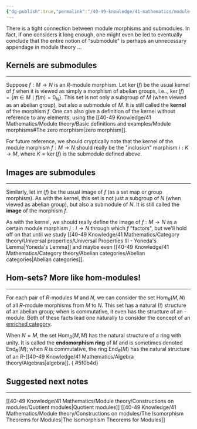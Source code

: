 ```yaml
---
{"dg-publish":true,"permalink":"/40-49-knowledge/41-mathematics/module-theory/basic-definitions-and-examples/module-morphisms-and-submodules/","tags":["module_theory"],"updated":"2025-09-22T12:54:04-07:00"}
---
```


There is a tight connection between module morphisms and submodules. In fact, if one considers it long enough, one might even be led to eventually conclude that the entire notion of "submodule" is perhaps an unnecessary appendage in module theory ...

## Kernels are submodules
---

Suppose $f:M\to N$ is an $R$-module morphism. Let $\operatorname{ker}(f)$ be the usual kernel of $f$ when it is viewed as simply a morphism of abelian groups, i.e.., $\operatorname{ker}(f)=\{m\in M\mid f(m)=0_N\}$. This set is not only a subgroup of $M$ (when viewed as an abelian group), but also a submodule of $M$. It is still called the **kernel** of the morphism $f$. One can also give a definition of the kernel without reference to any elements, using the [[40-49 Knowledge/41 Mathematics/Module theory/Basic definitions and examples/Module morphisms#The zero morphism\|zero morphism]].

For future reference, we should cryptically note that the kernel of the module morphism $f:M\to N$ should really be the "inclusion" morphism $i:K\to M$, where $K=\ker(f)$ is the submodule defined above.

## Images are submodules
---

Similarly, let $\operatorname{im}(f)$ be the usual image of $f$ (as a set map or group morphism). As with the kernel, this set is not just a subgroup of $N$ (when viewed as abelian group), but also a submodule of $N$. It is still called the **image** of the morphism $f$.

As with the kernel, we should really define the image of $f:M\to N$ as a certain module morphism $j:I\to N$ through which $f$ "factors", but we'll hold off on that until we study [[40-49 Knowledge/41 Mathematics/Category theory/Universal properties/Universal Properties III - Yoneda's Lemma\|Yoneda's Lemma]] and maybe even [[40-49 Knowledge/41 Mathematics/Category theory/Abelian categories/Abelian categories\|Abelian categories]].

## Hom-sets? More like hom-modules!
---

For each pair of $R$-modules $M$ and $N$, we can consider the set $\operatorname{Hom}_R(M,N)$ of all $R$-module morphisms from $M$ to $N$. This set has a natural (!) structure of an abelian group; when  is commutative, it even has the structure of an -module. Both of these facts lead one naturally to consider the concept of an [enriched category](https://en.wikipedia.org/wiki/Enriched_category).

When $N=M$, the set $\operatorname{Hom}_R(M,M)$ has the natural structure of a ring with unity. It is called the **endomorphism ring** of $M$ and is sometimes denoted $\operatorname{End}_R(M)$; when $R$ is commutative, the ring $\operatorname{End}_R(M)$ has the natural structure of an $R$-[[40-49 Knowledge/41 Mathematics/Algebra theory/Algebras\|algebra]].
{ #5f0b4d}

## Suggested next notes
---

[[40-49 Knowledge/41 Mathematics/Module theory/Constructions on modules/Quotient modules\|Quotient modules]]
[[40-49 Knowledge/41 Mathematics/Module theory/Constructions on modules/The Isomorphism Theorems for Modules\|The Isomorphism Theorems for Modules]]